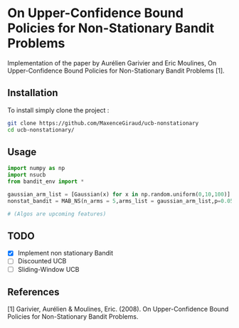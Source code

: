 # On Upper-Confidence Bound Policies for Non-Stationary Bandit Problems


Implementation of the paper by Aurélien Garivier and Eric Moulines, On Upper-Confidence Bound Policies for Non-Stationary Bandit Problems [1].

## Installation
To install simply clone the project : 
```bash
git clone https://github.com/MaxenceGiraud/ucb-nonstationary
cd ucb-nonstationary/
```
## Usage
```python
import numpy as np
import nsucb
from bandit_env import *

gaussian_arm_list = [Gaussian(x) for x in np.random.uniform(0,10,100)]
nonstat_bandit = MAB_NS(n_arms = 5,arms_list = gaussian_arm_list,p=0.05)

# (Algos are upcoming features)
```

## TODO
- [x] Implement non stationary Bandit
- [ ] Discounted UCB
- [ ] Sliding-Window UCB

## References
[1] Garivier, Aurélien & Moulines, Eric. (2008). On Upper-Confidence Bound Policies for Non-Stationary Bandit Problems. 
